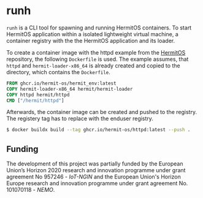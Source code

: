 # runh

`runh` is a CLI tool for spawning and running HermitOS containers.
To start HermitOS application within a isolated lightweight virtual machine, a container registry with the the HermitOS application and its loader.

To create a container image with the httpd example from the [HermitOS](https://github.com/hermit-os/hermit-rs) repository, the following `Dockerfile` is used.
The example assumes, that `httpd` and `hermit-loader-x86_64` is already created and copied to the directory, which contains the `Dockerfile`.

```Dockerfile
FROM ghcr.io/hermit-os/hermit_env:latest
COPY hermit-loader-x86_64 hermit/hermit-loader
COPY httpd hermit/httpd
CMD ["/hermit/httpd"]
```

Afterwards, the container image can be created and pushed to the registry.
The registery tag has to replace with the enduser registry.

```sh
$ docker buildx build --tag ghcr.io/hermit-os/httpd:latest --push .
```

## Funding

The development of this project was partially funded by the European Union’s Horizon 2020 research and innovation programme under grant agreement No 957246 - _IoT-NGIN_ and the European Union's Horizon Europe research and innovation programme under grant agreement No. 101070118 - _NEMO_.
